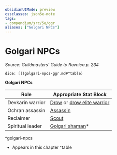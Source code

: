 ```yaml
---
obsidianUIMode: preview
cssclasses: json5e-note
tags:
- compendium/src/5e/ggr
aliases: ["Golgari NPCs"]
---
```

# Golgari NPCs
*Source: Guildmasters' Guide to Ravnica p. 234* 

`dice: [](golgari-npcs-ggr.md#^table)`

**Golgari NPCs**

| Role | Appropriate Stat Block |
|------|------------------------|
| Devkarin warrior | [Drow](z_compendium/bestiary/humanoid/drow.md) or [drow elite warrior](z_compendium/bestiary/humanoid/drow-elite-warrior.md) |
| Ochran assassin | [Assassin](z_compendium/bestiary/humanoid/assassin.md) |
| Reclaimer | [Scout](z_compendium/bestiary/humanoid/scout.md) |
| Spiritual leader | [Golgari shaman](z_compendium/bestiary/humanoid/golgari-shaman-ggr.md)* |
^golgari-npcs

* Appears in this chapter
^table
